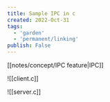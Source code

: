 ```yaml
---
title: Sample IPC in c
created: 2022-Oct-31
tags:
  - 'garden'
  - 'permanent/linking'
publish: False
---
```

[[notes/concept/IPC feature|IPC]]

![[client.c]]

![[server.c]]



